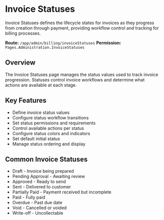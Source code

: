 # Invoice Statuses

Invoice Statuses defines the lifecycle states for invoices as they progress from creation through payment, providing workflow control and tracking for billing processes.

**Route:** `/app/admin/billing/invoiceStatuses`
**Permission:** `Pages.Administration.InvoiceStatuses`

## Overview

The Invoice Statuses page manages the status values used to track invoice progression. Statuses control invoice workflows and determine what actions are available at each stage.

## Key Features

* Define invoice status values
* Configure status workflow transitions
* Set status permissions and requirements
* Control available actions per status
* Configure status colors and indicators
* Set default initial status
* Manage status ordering and display

## Common Invoice Statuses

* Draft - Invoice being prepared
* Pending Approval - Awaiting review
* Approved - Ready to send
* Sent - Delivered to customer
* Partially Paid - Payment received but incomplete
* Paid - Fully paid
* Overdue - Past due date
* Void - Cancelled or voided
* Write-off - Uncollectable

